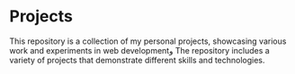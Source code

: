 # Projects
This repository is a collection of my personal projects, showcasing various work and experiments in  web developmentو The repository includes a variety of projects that demonstrate different skills and technologies.
